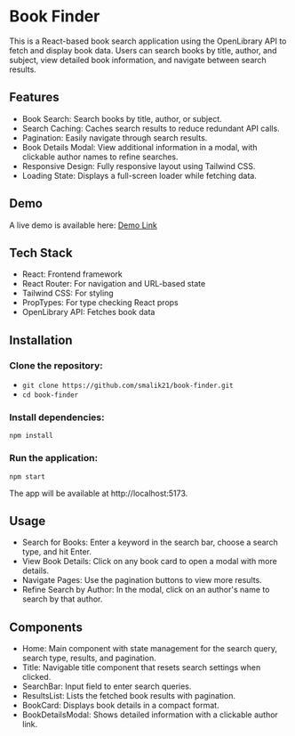# Book Finder
This is a React-based book search application using the OpenLibrary API to fetch and display book data. Users can search books by title, author, and subject, view detailed book information, and navigate between search results.

## Features

- Book Search: Search books by title, author, or subject.
- Search Caching: Caches search results to reduce redundant API calls.
- Pagination: Easily navigate through search results.
- Book Details Modal: View additional information in a modal, with clickable author names to refine searches.
- Responsive Design: Fully responsive layout using Tailwind CSS.
- Loading State: Displays a full-screen loader while fetching data.

## Demo
A live demo is available here: [Demo Link](https://dxjl2w-5173.csb.app/)

## Tech Stack

- React: Frontend framework
- React Router: For navigation and URL-based state
- Tailwind CSS: For styling
- PropTypes: For type checking React props
- OpenLibrary API: Fetches book data

## Installation

### Clone the repository:
- `git clone https://github.com/smalik21/book-finder.git`
- `cd book-finder`

### Install dependencies:
`npm install`

### Run the application:
`npm start`

The app will be available at http://localhost:5173.

## Usage

- Search for Books: Enter a keyword in the search bar, choose a search type, and hit Enter.
- View Book Details: Click on any book card to open a modal with more details.
- Navigate Pages: Use the pagination buttons to view more results.
- Refine Search by Author: In the modal, click on an author's name to search by that author.

## Components

- Home: Main component with state management for the search query, search type, results, and pagination.
- Title: Navigable title component that resets search settings when clicked.
- SearchBar: Input field to enter search queries.
- ResultsList: Lists the fetched book results with pagination.
- BookCard: Displays book details in a compact format.
- BookDetailsModal: Shows detailed information with a clickable author link.
